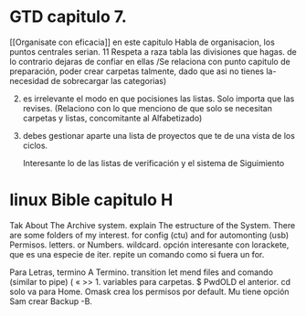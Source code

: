 # GTD capitulo 7.
[[Organisate con eficacia]]
en este capitulo Habla de organisacion, los puntos centrales serian.
11 Respeta a raza tabla las divisiones que hagas. de lo contrario dejaras de confiar en ellas /Se relaciona con
punto capitulo de preparación, poder crear carpetas talmente,
dado que asi no tienes la-necesidad de sobrecargar las
categorias)

2) es irrelevante el modo en que pocisiones las listas.
Solo importa que las revises. (Relaciono con lo que menciono de
que solo se necesitan carpetas y listas, concomitante al Alfabetizado)

3) debes gestionar aparte una lista de proyectos que te de una vista de los ciclos.

	Interesante lo de las listas de verificación y el sistema de Siguimiento

# linux Bible capitulo H
Tak About The Archive system. explain The estructure of the System. There are some folders of my interest.
for config (ctu) and for automonting (usb)
Permisos. letters. or Numbers. wildcard. opción interesante con lorackete, que es una especie de iter. repite un comando como si fuera un for.

Para Letras, termino A Termino. transition let mend files and comando
(similar to pipe) ( « >> 1. variables para carpetas. $ PwdOLD el anterior. cd solo va para Home. Omask crea
los permisos por default. Mu tiene opción Sam
crear Backup -B.